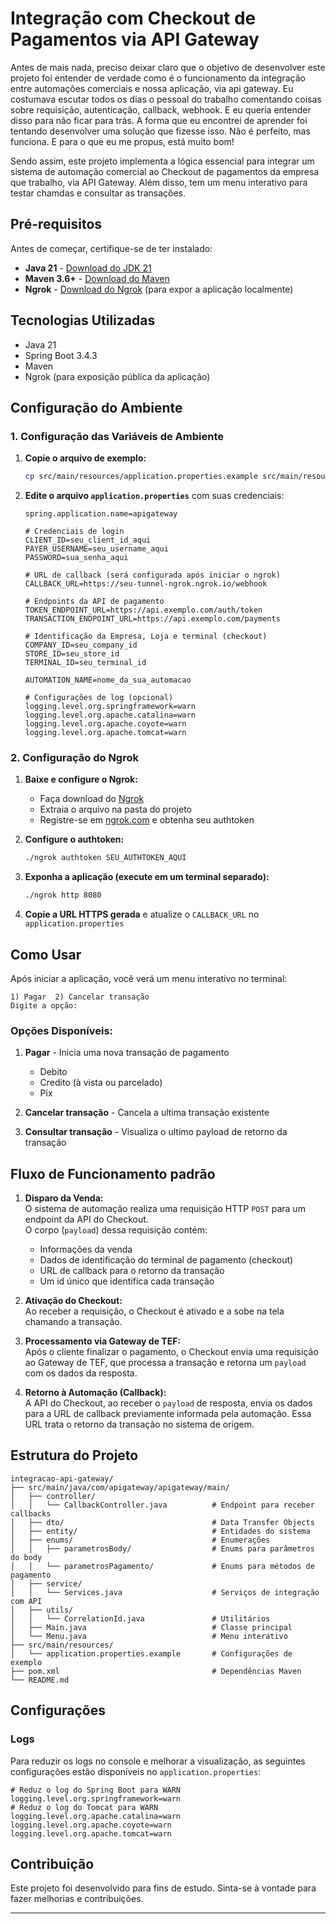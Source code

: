 # Integração com Checkout de Pagamentos via API Gateway

Antes de mais nada, preciso deixar claro que o objetivo de desenvolver este projeto foi entender de verdade como é o funcionamento da integração entre automações comerciais e nossa aplicação, via api gateway. Eu costumava escutar todos os dias o pessoal do trabalho comentando coisas sobre requisição, autenticação, callback, webhook. E eu queria entender disso para não ficar para trás. A forma que eu encontrei de aprender foi tentando desenvolver uma solução que fizesse isso. Não é perfeito, mas funciona. E para o que eu me propus, está muito bom!

Sendo assim, este projeto implementa a lógica essencial para integrar um sistema de automação comercial ao Checkout de pagamentos da empresa que trabalho, via API Gateway. Além disso, tem um menu interativo para testar chamdas e consultar as transações.

## Pré-requisitos

Antes de começar, certifique-se de ter instalado:

- **Java 21** - [Download do JDK 21](https://adoptium.net/temurin/releases/?version=21)
- **Maven 3.6+** - [Download do Maven](https://maven.apache.org/download.cgi)
- **Ngrok** - [Download do Ngrok](https://ngrok.com/download) (para expor a aplicação localmente)


## Tecnologias Utilizadas

- Java 21
- Spring Boot 3.4.3
- Maven
- Ngrok (para exposição pública da aplicação)

## Configuração do Ambiente

### 1. Configuração das Variáveis de Ambiente

1. **Copie o arquivo de exemplo:**
   ```bash
   cp src/main/resources/application.properties.example src/main/resources/application.properties
   ```

2. **Edite o arquivo `application.properties`** com suas credenciais:

   ```properties
   spring.application.name=apigateway

   # Credenciais de login
   CLIENT_ID=seu_client_id_aqui
   PAYER_USERNAME=seu_username_aqui
   PASSWORD=sua_senha_aqui

   # URL de callback (será configurada após iniciar o ngrok)
   CALLBACK_URL=https://seu-tunnel-ngrok.ngrok.io/webhook

   # Endpoints da API de pagamento
   TOKEN_ENDPOINT_URL=https://api.exemplo.com/auth/token
   TRANSACTION_ENDPOINT_URL=https://api.exemplo.com/payments

   # Identificação da Empresa, Loja e terminal (checkout)
   COMPANY_ID=seu_company_id
   STORE_ID=seu_store_id
   TERMINAL_ID=seu_terminal_id

   AUTOMATION_NAME=nome_da_sua_automacao

   # Configurações de log (opcional)
   logging.level.org.springframework=warn
   logging.level.org.apache.catalina=warn
   logging.level.org.apache.coyote=warn
   logging.level.org.apache.tomcat=warn
   ```

### 2. Configuração do Ngrok

1. **Baixe e configure o Ngrok:**
   - Faça download do [Ngrok](https://ngrok.com/download)
   - Extraia o arquivo na pasta do projeto
   - Registre-se em [ngrok.com](https://ngrok.com) e obtenha seu authtoken

2. **Configure o authtoken:**
   ```bash
   ./ngrok authtoken SEU_AUTHTOKEN_AQUI
   ```

3. **Exponha a aplicação (execute em um terminal separado):**
   ```bash
   ./ngrok http 8080
   ```

4. **Copie a URL HTTPS gerada** e atualize o `CALLBACK_URL` no `application.properties`



## Como Usar

Após iniciar a aplicação, você verá um menu interativo no terminal:

```
1) Pagar  2) Cancelar transação
Digite a opção:
```

### Opções Disponíveis:

1. **Pagar** - Inicia uma nova transação de pagamento
   - Debito
   - Credito (à vista ou parcelado)
   - Pix

2. **Cancelar transação** - Cancela a ultima transação existente

3. **Consultar transação** - Visualiza o ultimo payload de retorno da transação

## Fluxo de Funcionamento padrão

1. **Disparo da Venda:**  
   O sistema de automação realiza uma requisição HTTP `POST` para um endpoint da API do Checkout.  
   O corpo (`payload`) dessa requisição contém:
   - Informações da venda
   - Dados de identificação do terminal de pagamento (checkout)
   - URL de callback para o retorno da transação
   - Um id único que identifica cada transação

2. **Ativação do Checkout:**  
   Ao receber a requisição, o Checkout é ativado e a sobe na tela chamando a transação.

3. **Processamento via Gateway de TEF:**  
   Após o cliente finalizar o pagamento, o Checkout envia uma requisição ao Gateway de TEF, que processa a transação e retorna um `payload` com os dados da resposta.

4. **Retorno à Automação (Callback):**  
   A API do Checkout, ao receber o `payload` de resposta, envia os dados para a URL de callback previamente informada pela automação. Essa URL trata o retorno da transação no sistema de origem.


## Estrutura do Projeto

```
integracao-api-gateway/
├── src/main/java/com/apigateway/apigateway/main/
│   ├── controller/
│   │   └── CallbackController.java          # Endpoint para receber callbacks
│   ├── dto/                                 # Data Transfer Objects
│   ├── entity/                              # Entidades do sistema
│   ├── enums/                               # Enumerações
│   │   ├── parametrosBody/                  # Enums para parâmetros do body
│   │   └── parametrosPagamento/             # Enums para métodos de pagamento
│   ├── service/
│   │   └── Services.java                    # Serviços de integração com API
│   ├── utils/
│   │   └── CorrelationId.java               # Utilitários
│   ├── Main.java                            # Classe principal
│   └── Menu.java                            # Menu interativo
├── src/main/resources/
│   └── application.properties.example       # Configurações de exemplo
├── pom.xml                                  # Dependências Maven
└── README.md
```

## Configurações

### Logs

Para reduzir os logs no console e melhorar a visualização, as seguintes configurações estão disponíveis no `application.properties`:

```properties
# Reduz o log do Spring Boot para WARN
logging.level.org.springframework=warn
# Reduz o log do Tomcat para WARN
logging.level.org.apache.catalina=warn
logging.level.org.apache.coyote=warn
logging.level.org.apache.tomcat=warn
```

## Contribuição

Este projeto foi desenvolvido para fins de estudo. Sinta-se à vontade para fazer melhorias e contribuições.

---

